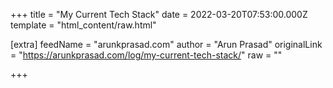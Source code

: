 
+++
title = "My Current Tech Stack"
date = 2022-03-20T07:53:00.000Z
template = "html_content/raw.html"

[extra]
feedName = "arunkprasad.com"
author = "Arun Prasad"
originalLink = "https://arunkprasad.com/log/my-current-tech-stack/"
raw = ""

+++

